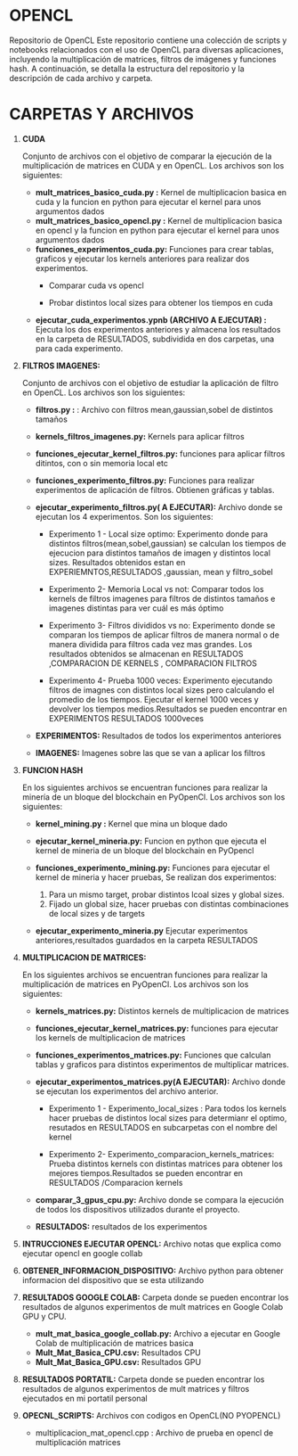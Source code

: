 # OPENCL

Repositorio de OpenCL
Este repositorio contiene una colección de scripts y notebooks relacionados con el uso de OpenCL para diversas aplicaciones, incluyendo la multiplicación de matrices, filtros de imágenes y funciones hash. A continuación, se detalla la estructura del repositorio y la descripción de cada archivo y carpeta.

# CARPETAS Y ARCHIVOS

1. **CUDA**
   
    Conjunto de archivos con el objetivo de comparar la ejecución de la multiplicación de matrices en CUDA y en OpenCL. Los archivos son los siguientes:
   - **mult_matrices_basico_cuda.py :** Kernel de multiplicacion basica en cuda y la funcion en python para ejecutar el kernel para unos argumentos dados
   - **mult_matrices_basico_opencl.py :** Kernel de multiplicacion basica en opencl y la funcion en python para ejecutar el kernel para unos argumentos dados
   - **funciones_experimentos_cuda.py:** Funciones para crear tablas, graficos y ejecutar los kernels anteriores para realizar dos experimentos.
     - Comparar cuda vs opencl
     
     - Probar distintos local sizes para obtener los tiempos en cuda
   - **ejecutar_cuda_experimentos.ypnb (ARCHIVO A EJECUTAR) :** Ejecuta los dos experimentos anteriores y almacena los resultados en la carpeta de RESULTADOS, 
         subdividida en dos carpetas, una para cada experimento. 

2. **FILTROS IMAGENES:**

   Conjunto de archivos con el objetivo de estudiar la aplicación de filtro en OpenCL. Los archivos son los siguientes:
        
   -  **filtros.py :** : Archivo con filtros mean,gaussian,sobel  de distintos tamaños
        
   - **kernels_filtros_imagenes.py:** Kernels para aplicar filtros
        
   -  **funciones_ejecutar_kernel_filtros.py:** funciones para aplicar filtros ditintos, con o sin memoria local etc
        
   - **funciones_experimento_filtros.py:** Funciones para realizar experimentos de aplicación de filtros. Obtienen gráficas y tablas.
   - **ejecutar_experimento_filtros.py( A EJECUTAR):** Archivo donde se ejecutan los 4 experimentos. Son los siguientes:

      - Experimento 1 - Local size optimo: Experimento donde para distintos filtros(mean,sobel,gaussian) se calculan los tiempos de ejecucion para distintos tamaños de imagen y distintos local sizes. Resultados obtenidos estan en EXPERIEMNTOS,RESULTADOS ,gaussian, mean y filtro_sobel

      - Experimento 2-  Memoria Local vs not: Comparar todos los kernels de filtros imagenes para filtros de distintos tamaños e imagenes 
               distintas para ver cuál es más óptimo
  
      - Experimento 3- Filtros divididos vs no: Experimento donde se comparan los tiempos de aplicar filtros de manera normal o de manera 
                  dividida para filtros cada vez mas grandes. Los resultados obtenidos se almacenan en RESULTADOS ,COMPARACION DE KERNELS , COMPARACION FILTROS
        
      - Experimento 4- Prueba 1000 veces: Experimento ejecutando filtros de imagnes con distintos local sizes pero calculando el promedio de los tiempos. Ejecutar el kernel 1000 veces y devolver los tiempos medios.Resultados se pueden encontrar en EXPERIMENTOS RESULTADOS 1000veces

   - **EXPERIMENTOS:** Resultados de todos los experimentos anteriores
   - **IMAGENES:** Imagenes sobre las que se van a aplicar los filtros

  3. **FUNCION HASH**
     
     En los siguientes archivos se encuentran funciones para realizar la minería de un bloque del blockchain en PyOpenCl. Los archivos son los siguientes:
     
        - **kernel_mining.py :** Kernel que mina un bloque dado
          
        - **ejecutar_kernel_mineria.py:** Funcion en python que ejecuta el kernel de mineria de un bloque del blockchain en PyOpencl
          
        - **funciones_experimento_mining.py:** Funciones para ejecutar el kernel de mineria y hacer pruebas, Se realizan dos experimentos:
             1. Para un mismo target, probar distintos lcoal sizes y global sizes. 
             2. Fijado un global size, hacer pruebas con distintas combinaciones de local sizes y de targets
                
       - **ejecutar_experimento_mineria.py** Ejecutar experimentos anteriores,resultados guardados en la carpeta RESULTADOS

4. **MULTIPLICACION DE MATRICES:**
   
   En los siguientes archivos se encuentran funciones para realizar la multiplicación de matrices en PyOpenCl. Los archivos son los siguientes:

  
    - **kernels_matrices.py:** Distintos kernels de multiplicacion de matrices
     
    - **funciones_ejecutar_kernel_matrices.py:**  funciones para ejecutar los kernels de multiplicacion de matrices
     
    - **funciones_experimentos_matrices.py:** Funciones que calculan tablas y graficos para distintos experimentos de multiplicar matrices.

    - **ejecutar_experimentos_matrices.py(A EJECUTAR):**  Archivo donde se ejecutan los experimentos del archivo anterior. 
      
       - Experimento 1 - Experimento_local_sizes : Para todos los kernels hacer pruebas de distintos local sizes para determianr el optimo, resutados en RESULTADOS en 
               subcarpetas con el nombre del kernel

       - Experimento 2- Experimento_comparacion_kernels_matrices: Prueba distintos kernels con distintas matrices para obtener los mejores tiempos.Resultados se pueden 
                  encontrar en RESULTADOS /Comparacion kernels

   - **comparar_3_gpus_cpu.py:** Archivo donde se compara la ejecución de todos los dispositivos utilizados durante el proyecto.
          
   - **RESULTADOS:** resultados de los experimentos

5. **INTRUCCIONES EJECUTAR OPENCL:**  Archivo notas que explica como ejecutar opencl en google collab

6. **OBTENER_INFORMACION_DISPOSITIVO:** Archivo python para obtener informacion del dispositivo que se esta utilizando

7. **RESULTADOS GOOGLE COLAB:** Carpeta donde se pueden encontrar los resultados de algunos experimentos de mult matrices en Google Colab GPU y CPU.
   - **mult_mat_basica_google_collab.py:** Archivo  a ejecutar en Google Colab de multiplicación de matrices basica
   - **Mult_Mat_Basica_CPU.csv:** Resultados CPU
   - **Mult_Mat_Basica_GPU.csv:** Resultados GPU
  
8. **RESULTADOS PORTATIL:** Carpeta donde se pueden encontrar los resultados de algunos experimentos de mult matrices y filtros ejecutados en mi portatil personal

9. **OPECNL_SCRIPTS:** Archivos con codigos en OpenCL(NO PYOPENCL)
    - multiplicacion_mat_opencl.cpp : Archivo de prueba en opencl de multiplicación matrices
      
      
